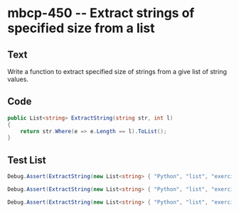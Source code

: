 # mbcp-450 -- Extract strings of specified size from a list

## Text

Write a function to extract specified size of strings from a give list of string values.

## Code

```csharp
public List<string> ExtractString(string str, int l) 
{
    return str.Where(e => e.Length == l).ToList();
}
```

## Test List

```csharp
Debug.Assert(ExtractString(new List<string> { "Python", "list", "exercises", "practice", "solution" }, 8).SequenceEqual(new List<string> { "practice", "solution" }));
```

```csharp
Debug.Assert(ExtractString(new List<string> { "Python", "list", "exercises", "practice", "solution" }, 6).SequenceEqual(new List<string> { "Python" }));
```

```csharp
Debug.Assert(ExtractString(new List<string> { "Python", "list", "exercises", "practice", "solution" }, 9).SequenceEqual(new List<string> { "exercises" }));
```
